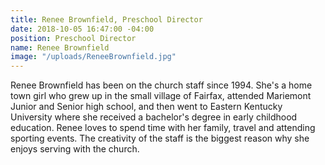 ```yaml
---
title: Renee Brownfield, Preschool Director
date: 2018-10-05 16:47:00 -04:00
position: Preschool Director
name: Renee Brownfield
image: "/uploads/ReneeBrownfield.jpg"
---
```


 Renee Brownfield has been on the church staff since 1994. She's a home town girl who grew up in the small village of Fairfax, attended Mariemont Junior and Senior high school, and then went to Eastern Kentucky University where she received a bachelor's degree in early childhood education. Renee loves to spend time with her family, travel and attending sporting events. The creativity of the staff is the biggest reason why she enjoys serving with the church.
